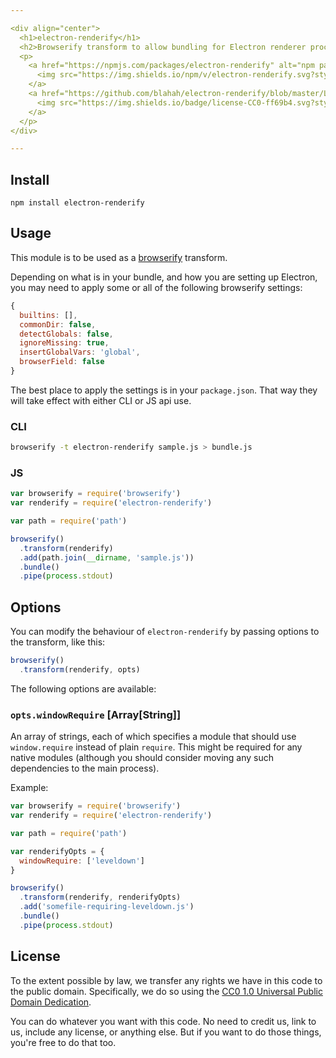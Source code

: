 ```yaml
---

<div align="center">
  <h1>electron-renderify</h1>
  <h2>Browserify transform to allow bundling for Electron renderer processes</h2>
  <p>
    <a href="https://npmjs.com/packages/electron-renderify" alt="npm package">
      <img src="https://img.shields.io/npm/v/electron-renderify.svg?style=flat-square">
    </a>
    <a href="https://github.com/blahah/electron-renderify/blob/master/LICENSE" alt="CC0 public domain">
      <img src="https://img.shields.io/badge/license-CC0-ff69b4.svg?style=flat-square">
    </a>
  </p>
</div>

---
```


## Install

```
npm install electron-renderify
```

## Usage

This module is to be used as a [browserify]() transform.

Depending on what is in your bundle, and how you are setting up Electron, you may need to apply some or all of the following browserify settings:

```js
{
  builtins: [],
  commonDir: false,
  detectGlobals: false,
  ignoreMissing: true,
  insertGlobalVars: 'global',
  browserField: false
}
```

The best place to apply the settings is in your `package.json`. That way they will take effect with either CLI or JS api use.

### CLI

```bash
browserify -t electron-renderify sample.js > bundle.js
```

### JS

```js
var browserify = require('browserify')
var renderify = require('electron-renderify')

var path = require('path')

browserify()
  .transform(renderify)
  .add(path.join(__dirname, 'sample.js'))
  .bundle()
  .pipe(process.stdout)
```

## Options

You can modify the behaviour of `electron-renderify` by passing options to the transform, like this:

```js
browserify()
  .transform(renderify, opts)
```

The following options are available:

### `opts.windowRequire` [Array[String]]

An array of strings, each of which specifies a module that should use `window.require` instead of plain `require`. This might be required for any native modules (although you should consider moving any such dependencies to the main process).

Example:

```js
var browserify = require('browserify')
var renderify = require('electron-renderify')

var path = require('path')

var renderifyOpts = {
  windowRequire: ['leveldown']
}

browserify()
  .transform(renderify, renderifyOpts)
  .add('somefile-requiring-leveldown.js')
  .bundle()
  .pipe(process.stdout)
```

## License

To the extent possible by law, we transfer any rights we have in this code to the public domain. Specifically, we do so using the [CC0 1.0 Universal Public Domain Dedication](https://creativecommons.org/publicdomain/zero/1.0/).

You can do whatever you want with this code. No need to credit us, link to us, include any license, or anything else. But if you want to do those things, you're free to do that too.
